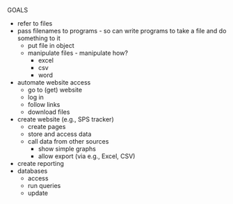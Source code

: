 GOALS

*  refer to files
*  pass filenames to programs - so can write programs to take a file and do something to it
	*  put file in object
	*  manipulate files - manipulate how?
		*  excel
		*  csv
		*  word
*  automate website access
	*  go to (get) website
	*  log in
	*  follow links
	*  download files
*  create website (e.g., SPS tracker)
	*  create pages
	*  store and access data
	*  call data from other sources
		*  show simple graphs
		*  allow export (via e.g., Excel, CSV)
*  create reporting
*  databases
	*  access
	*  run queries
	*  update

 
